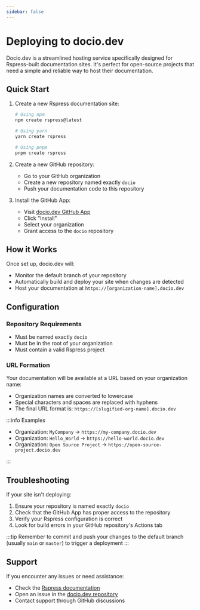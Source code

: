 ```yaml
---
sidebar: false
---
```


# Deploying to docio.dev

Docio.dev is a streamlined hosting service specifically designed for Rspress-built documentation sites. It's perfect for open-source projects that need a simple and reliable way to host their documentation.

## Quick Start

1. Create a new Rspress documentation site:
   ```bash
   # Using npm
   npm create rspress@latest
   
   # Using yarn
   yarn create rspress
   
   # Using pnpm
   pnpm create rspress
   ```

2. Create a new GitHub repository:
   - Go to your GitHub organization
   - Create a new repository named exactly `docio`
   - Push your documentation code to this repository

3. Install the GitHub App:
   - Visit [docio.dev GitHub App](https://github.com/apps/docio-dev)
   - Click "Install"
   - Select your organization
   - Grant access to the `docio` repository

## How it Works

Once set up, docio.dev will:
- Monitor the default branch of your repository
- Automatically build and deploy your site when changes are detected
- Host your documentation at `https://[organization-name].docio.dev`

## Configuration

### Repository Requirements
- Must be named exactly `docio`
- Must be in the root of your organization
- Must contain a valid Rspress project

### URL Formation
Your documentation will be available at a URL based on your organization name:
- Organization names are converted to lowercase
- Special characters and spaces are replaced with hyphens
- The final URL format is: `https://[slugified-org-name].docio.dev`

:::info Examples
- Organization: `MyCompany` → `https://my-company.docio.dev`
- Organization: `Hello_World` → `https://hello-world.docio.dev`
- Organization: `Open Source Project` → `https://open-source-project.docio.dev`

:::

## Troubleshooting

If your site isn't deploying:
1. Ensure your repository is named exactly `docio`
2. Check that the GitHub App has proper access to the repository
3. Verify your Rspress configuration is correct
4. Look for build errors in your GitHub repository's Actions tab

:::tip
Remember to commit and push your changes to the default branch (usually `main` or `master`) to trigger a deployment
:::

## Support

If you encounter any issues or need assistance:
- Check the [Rspress documentation](https://rspress.dev/)
- Open an issue in the [docio.dev repository](https://github.com/docio-dev/docio)
- Contact support through GitHub discussions
